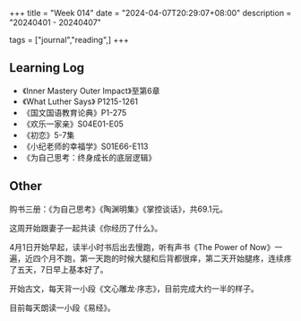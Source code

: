 +++
title = "Week 014"
date = "2024-04-07T20:29:07+08:00"
description = "20240401 - 20240407"

tags = ["journal","reading",]
+++

## Learning Log

* 《Inner Mastery Outer Impact》至第6章
* 《What Luther Says》 P1215-1261
* 《国文国语教育论典》P1-275
* 《欢乐一家亲》S04E01-E05
* 《初恋》5-7集
* 《小纪老师的幸福学》S01E66-E113
* 《为自己思考：终身成长的底层逻辑》

## Other

购书三册：《为自己思考》《陶渊明集》《掌控谈话》，共69.1元。

这周开始跟妻子一起共读《你经历了什么》。

4月1日开始早起，读半小时书后出去慢跑，听有声书《The Power of Now》一遍，近四个月不跑，第一天跑的时候大腿和后背都很痒，第二天开始腿疼，连续疼了五天，7日早上基本好了。

开始古文，每天背一小段《文心雕龙·序志》，目前完成大约一半的样子。

目前每天朗读一小段《易经》。

